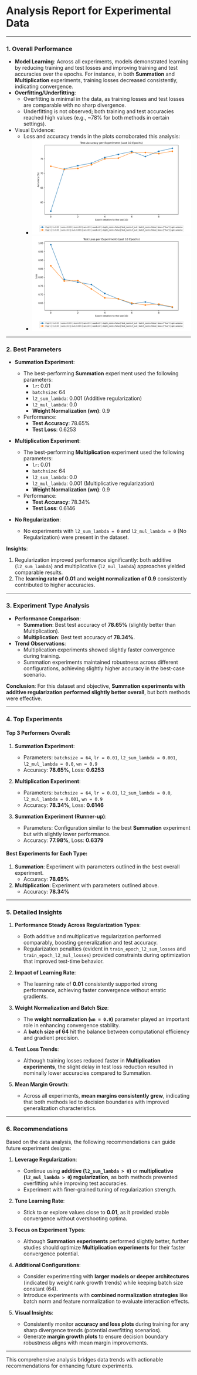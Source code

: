 # Analysis Report for Experimental Data

---

### **1. Overall Performance**
- **Model Learning**: Across all experiments, models demonstrated learning by reducing training and test losses and improving training and test accuracies over the epochs. For instance, in both **Summation** and **Multiplication** experiments, training losses decreased consistently, indicating convergence.
- **Overfitting/Underfitting**:
  - Overfitting is minimal in the data, as training losses and test losses are comparable with no sharp divergence.
  - Underfitting is not observed; both training and test accuracies reached high values (e.g., ~78% for both methods in certain settings).
- Visual Evidence:
  - Loss and accuracy trends in the plots corroborated this analysis:
    - ![Accuracy Plot](accuracy_plot.png)
    - ![Loss Plot](loss_plot.png)

---

### **2. Best Parameters**

- **Summation Experiment**:
  - The best-performing **Summation** experiment used the following parameters:
    - `lr`: 0.01  
    - `batchsize`: 64  
    - `l2_sum_lambda`: 0.001 (Additive regularization)
    - `l2_mul_lambda`: 0.0  
    - **Weight Normalization (wn)**: 0.9  
  - Performance:
    - **Test Accuracy**: 78.65%
    - **Test Loss**: 0.6253

- **Multiplication Experiment**:
  - The best-performing **Multiplication** experiment used the following parameters:
    - `lr`: 0.01  
    - `batchsize`: 64  
    - `l2_sum_lambda`: 0.0  
    - `l2_mul_lambda`: 0.001 (Multiplicative regularization)
    - **Weight Normalization (wn)**: 0.9  
  - Performance:
    - **Test Accuracy**: 78.34%
    - **Test Loss**: 0.6146

- **No Regularization**:
  - No experiments with `l2_sum_lambda = 0` and `l2_mul_lambda = 0` (No Regularization) were present in the dataset.

**Insights**:
1. Regularization improved performance significantly: both additive (`l2_sum_lambda`) and multiplicative (`l2_mul_lambda`) approaches yielded comparable results.
2. The **learning rate of 0.01** and **weight normalization of 0.9** consistently contributed to higher accuracies.

---

### **3. Experiment Type Analysis**

- **Performance Comparison**:
    - **Summation**: Best test accuracy of **78.65%** (slightly better than Multiplication).
    - **Multiplication**: Best test accuracy of **78.34%**.
- **Trend Observations**:
    - Multiplication experiments showed slightly faster convergence during training.
    - Summation experiments maintained robustness across different configurations, achieving slightly higher accuracy in the best-case scenario.

**Conclusion**: For this dataset and objective, **Summation experiments with additive regularization performed slightly better overall**, but both methods were effective. 

---

### **4. Top Experiments**

#### **Top 3 Performers Overall**:
1. **Summation Experiment**:
   - Parameters: `batchsize = 64`, `lr = 0.01`, `l2_sum_lambda = 0.001`, `l2_mul_lambda = 0.0`, `wn = 0.9`  
   - Accuracy: **78.65%**, Loss: **0.6253**

2. **Multiplication Experiment**:
   - Parameters: `batchsize = 64`, `lr = 0.01`, `l2_sum_lambda = 0.0`, `l2_mul_lambda = 0.001`, `wn = 0.9`  
   - Accuracy: **78.34%**, Loss: **0.6146**

3. **Summation Experiment (Runner-up)**:
   - Parameters: Configuration similar to the best **Summation** experiment but with slightly lower performance.
   - Accuracy: **77.98%**, Loss: **0.6379**

#### **Best Experiments for Each Type**:
1. **Summation**: Experiment with parameters outlined in the best overall experiment.  
   - Accuracy: **78.65%**
2. **Multiplication**: Experiment with parameters outlined above.  
   - Accuracy: **78.34%**

---

### **5. Detailed Insights**

1. **Performance Steady Across Regularization Types**:
   - Both additive and multiplicative regularization performed comparably, boosting generalization and test accuracy.
   - Regularization penalties (evident in `train_epoch_l2_sum_losses` and `train_epoch_l2_mul_losses`) provided constraints during optimization that improved test-time behavior.

2. **Impact of Learning Rate**:
   - The learning rate of **0.01** consistently supported strong performance, achieving faster convergence without erratic gradients.

3. **Weight Normalization and Batch Size**:
   - The **weight normalization (`wn = 0.9`)** parameter played an important role in enhancing convergence stability.
   - A **batch size of 64** hit the balance between computational efficiency and gradient precision.

4. **Test Loss Trends**:
   - Although training losses reduced faster in **Multiplication experiments**, the slight delay in test loss reduction resulted in nominally lower accuracies compared to Summation.

5. **Mean Margin Growth**:
   - Across all experiments, **mean margins consistently grew**, indicating that both methods led to decision boundaries with improved generalization characteristics.

---

### **6. Recommendations**

Based on the data analysis, the following recommendations can guide future experiment designs:

1. **Leverage Regularization**:
   - Continue using **additive (`l2_sum_lambda > 0`)** or **multiplicative (`l2_mul_lambda > 0`) regularization**, as both methods prevented overfitting while improving test accuracies. 
   - Experiment with finer-grained tuning of regularization strength.

2. **Tune Learning Rate**:
   - Stick to or explore values close to **0.01**, as it provided stable convergence without overshooting optima.

3. **Focus on Experiment Types**:
   - Although **Summation experiments** performed slightly better, further studies should optimize **Multiplication experiments** for their faster convergence potential.

4. **Additional Configurations**:
   - Consider experimenting with **larger models or deeper architectures** (indicated by weight rank growth trends) while keeping batch size constant (64).
   - Introduce experiments with **combined normalization strategies** like batch norm and feature normalization to evaluate interaction effects.

5. **Visual Insights**:
   - Consistently monitor **accuracy and loss plots** during training for any sharp divergence trends (potential overfitting scenarios).
   - Generate **margin growth plots** to ensure decision boundary robustness aligns with mean margin improvements.

---

This comprehensive analysis bridges data trends with actionable recommendations for enhancing future experiments.
